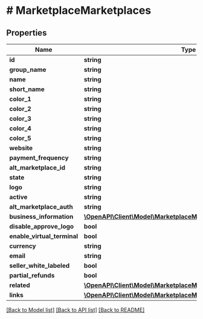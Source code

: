 # # MarketplaceMarketplaces

## Properties

Name | Type | Description | Notes
------------ | ------------- | ------------- | -------------
**id** | **string** |  | [optional]
**group_name** | **string** |  | [optional]
**name** | **string** |  | [optional]
**short_name** | **string** |  | [optional]
**color_1** | **string** |  | [optional]
**color_2** | **string** |  | [optional]
**color_3** | **string** |  | [optional]
**color_4** | **string** |  | [optional]
**color_5** | **string** |  | [optional]
**website** | **string** |  | [optional]
**payment_frequency** | **string** |  | [optional]
**alt_marketplace_id** | **string** |  | [optional]
**state** | **string** |  | [optional]
**logo** | **string** |  | [optional]
**active** | **string** |  | [optional]
**alt_marketplace_auth** | **string** |  | [optional]
**business_information** | [**\OpenAPI\Client\Model\MarketplaceMarketplacesBusinessInformation**](MarketplaceMarketplacesBusinessInformation.md) |  | [optional]
**disable_approve_logo** | **bool** |  | [optional]
**enable_virtual_terminal** | **bool** |  | [optional]
**currency** | **string** |  | [optional]
**email** | **string** |  | [optional]
**seller_white_labeled** | **bool** |  | [optional]
**partial_refunds** | **bool** |  | [optional]
**related** | [**\OpenAPI\Client\Model\MarketplaceMarketplacesRelated**](MarketplaceMarketplacesRelated.md) |  | [optional]
**links** | [**\OpenAPI\Client\Model\MarketplaceMarketplacesLinks**](MarketplaceMarketplacesLinks.md) |  | [optional]

[[Back to Model list]](../../README.md#models) [[Back to API list]](../../README.md#endpoints) [[Back to README]](../../README.md)
